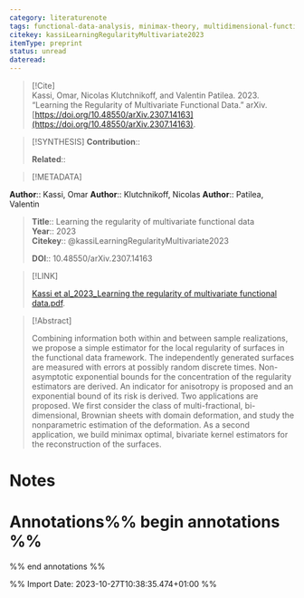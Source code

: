 ```yaml
---
category: literaturenote
tags: functional-data-analysis, minimax-theory, multidimensional-functional-data, smoothness
citekey: kassiLearningRegularityMultivariate2023
itemType: preprint
status: unread  
dateread:  
---
```


> [!Cite]  
> Kassi, Omar, Nicolas Klutchnikoff, and Valentin Patilea. 2023. “Learning the Regularity of Multivariate Functional Data.” arXiv. [https://doi.org/10.48550/arXiv.2307.14163](https://doi.org/10.48550/arXiv.2307.14163).

> [!SYNTHESIS] 
>**Contribution**::
>
>**Related**:: 
>

> [!METADATA]  
>
**Author**:: Kassi, Omar
**Author**:: Klutchnikoff, Nicolas
**Author**:: Patilea, Valentin<br>
> **Title**:: Learning the regularity of multivariate functional data    
> **Year**:: 2023     
> **Citekey**:: @kassiLearningRegularityMultivariate2023    
>    
>    
>     
>    
>    
>     
>    
>**DOI**:: 10.48550/arXiv.2307.14163    
>

> [!LINK] 
>
> [Kassi et al_2023_Learning the regularity of multivariate functional data.pdf](file:///Users/steven/Library/CloudStorage/GoogleDrive-steven.golovkine@ul.ie/My%20Drive/bibliography/arXiv/2023/Kassi%20et%20al_2023_Learning%20the%20regularity%20of%20multivariate%20functional%20data.pdf).

>[!Abstract]
>
>Combining information both within and between sample realizations, we propose a simple estimator for the local regularity of surfaces in the functional data framework. The independently generated surfaces are measured with errors at possibly random discrete times. Non-asymptotic exponential bounds for the concentration of the regularity estimators are derived. An indicator for anisotropy is proposed and an exponential bound of its risk is derived. Two applications are proposed. We first consider the class of multi-fractional, bi-dimensional, Brownian sheets with domain deformation, and study the nonparametric estimation of the deformation. As a second application, we build minimax optimal, bivariate kernel estimators for the reconstruction of the surfaces.
>>


# Notes<br>
# Annotations%% begin annotations %%  
 
  
%% end annotations %%

%% Import Date: 2023-10-27T10:38:35.474+01:00 %%
